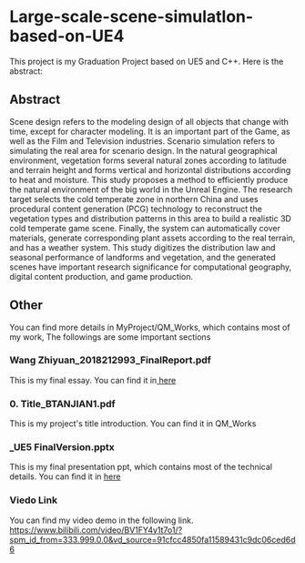 # Large-scale-scene-simulatlon-based-on-UE4
This project is my Graduation Project based on UE5 and C++. Here is the abstract:
 ## Abstract
Scene design refers to the modeling design of all objects that change with time, except for character modeling. It is an important part of the Game, as well as the Film and Television industries. Scenario simulation refers to simulating the real area for scenario design. In the natural geographical environment, vegetation forms several natural zones according to latitude and terrain height and forms vertical and horizontal distributions according to heat and moisture. This study proposes a method to efficiently produce the natural environment of the big world in the Unreal Engine. The research target selects the cold temperate zone in northern China and uses procedural content generation (PCG) technology to reconstruct the vegetation types and distribution patterns in this area to build a realistic 3D cold temperate game scene. Finally, the system can automatically cover materials, generate corresponding plant assets according to the real terrain, and has a weather system. This study digitizes the distribution law and seasonal performance of landforms and vegetation, and the generated scenes have important research significance for computational geography, digital content production, and game production.

## Other
You can find more details in MyProject/QM_Works, which contains most of my work, The followings are some important sections

### Wang Zhiyuan_2018212993_FinalReport.pdf 
This is my final essay. You can find it in<a href = "QM_Works/3.%20Final/Wang Zhiyuan_2018212993_FinalReport.pdf"> here </a>
### 0. Title_BTANJIAN1.pdf
This is my project's title introduction. You can find it in QM_Works


### _UE5 FinalVersion.pptx
This is my final presentation ppt, which contains most of the technical details. You can find it in <a href = "QM_Works/3.%20Final/Presentation/Wang_Zhiyuan_2018212993_FinalViva.pdf"> here </a>
### Viedo Link
You can find my video demo in the following link.
https://www.bilibili.com/video/BV1FY4y1t7o1/?spm_id_from=333.999.0.0&vd_source=91cfcc4850fa11589431c9dc06ced6d6
